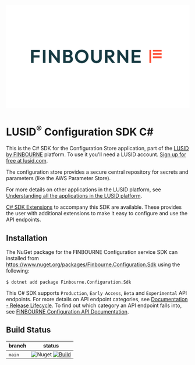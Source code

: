 ![LUSID_by_Finbourne](./resources/Finbourne_Logo_Teal.svg)

# LUSID<sup>®</sup> Configuration SDK C#

This is the C# SDK for the Configuration Store application, part of the [LUSID by FINBOURNE](https://www.finbourne.com/lusid-technology) platform. To use it you'll need a LUSID account. [Sign up for free at lusid.com](https://www.lusid.com/app/signup).

The configuration store provides a secure central repository for secrets and parameters (like the AWS Parameter Store).

For more details on other applications in the LUSID platform, see [Understanding all the applications in the LUSID platform](https://support.lusid.com/knowledgebase/article/KA-01787/en-us).

[C# SDK Extensions](https://github.com/finbourne/configuration-sdk-extensions-csharp) to accompany this SDK are available. These provides the user with additional extensions to make it easy to configure and use the API endpoints.

## Installation

The NuGet package for the FINBOURNE Configuration service SDK can installed from https://www.nuget.org/packages/Finbourne.Configuration.Sdk using the following:

```
$ dotnet add package Finbourne.Configuration.Sdk
```

This C# SDK supports `Production`, `Early Access`, `Beta` and `Experimental` API endpoints. For more details on API endpoint categories, see [Documentation - Release Lifecycle](https://www.lusid.com/app/resources/documentation/lifecycle). To find out which category an API endpoint falls into, see [FINBOURNE Configuration API Documentation](https://www.lusid.com/configuration/swagger/index.html).

## Build Status 

| branch | status |
| --- | --- |
| `main` |  ![Nuget](https://img.shields.io/nuget/v/Finbourne.Configuration.Sdk?color=blue) [![Build](https://github.com/finbourne/configuration-sdk-csharp/actions/workflows/build.yaml/badge.svg?branch=main)](https://github.com/finbourne/configuration-sdk-csharp/actions/workflows/build.yaml) |
